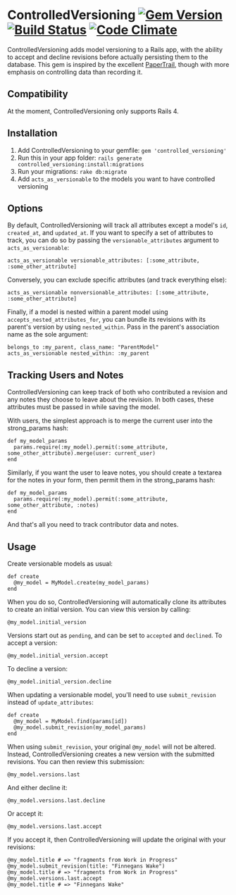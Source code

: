 ControlledVersioning [![Gem Version](https://badge.fury.io/rb/controlled_versioning.png)](http://badge.fury.io/rb/controlled_versioning) [![Build Status](https://travis-ci.org/timothythehuman/controlled_versioning.png?branch=master)](https://travis-ci.org/timothythehuman/controlled_versioning) [![Code Climate](https://codeclimate.com/repos/52f14fbd69568017f9000949/badges/88b0d048286329d8ba82/gpa.png)](https://codeclimate.com/repos/52f14fbd69568017f9000949/feed)
=====================
ControlledVersioning adds model versioning to a Rails app, with the ability to accept and decline revisions before actually persisting them to the database. This gem is inspired by the excellent [PaperTrail](https://github.com/airblade/paper_trail), though with more emphasis on controlling data than recording it.

Compatibility
-------------

At the moment, ControlledVersioning only supports Rails 4.

Installation
------------

 1. Add ControlledVersioning to your gemfile: `gem 'controlled_versioning'`
 2. Run this in your app folder: `rails generate controlled_versioning:install:migrations`
 3. Run your migrations: `rake db:migrate`
 4. Add `acts_as_versionable` to the models you want to have controlled versioning
 
Options
-------

By default, ControlledVersioning will track all attributes except a model's `id`, `created_at`, and `updated_at`. If you want to specify a set of attributes to track, you can do so by passing the `versionable_attributes` argument to `acts_as_versionable`:

    acts_as_versionable versionable_attributes: [:some_attribute, :some_other_attribute]
    
Conversely, you can exclude specific attributes (and track everything else):

    acts_as_versionable nonversionable_attributes: [:some_attribute, :some_other_attribute]

Finally, if a model is nested within a parent model using `accepts_nested_attributes_for`, you can bundle its revisions with its parent's version by using `nested_within`. Pass in the parent's association name as the sole argument:

    belongs_to :my_parent, class_name: "ParentModel"
    acts_as_versionable nested_within: :my_parent

Tracking Users and Notes
------------------------

ControlledVersioning can keep track of both who contributed a revision and any notes they choose to leave about the revision. In both cases, these attributes must be passed in while saving the model.

With users, the simplest approach is to merge the current user into the strong_params hash:

    def my_model_params
      params.require(:my_model).permit(:some_attribute, some_other_attribute).merge(user: current_user)
    end

Similarly, if you want the user to leave notes, you should create a textarea for the notes in your form, then permit them in the strong_params hash:

    def my_model_params
      params.require(:my_model).permit(:some_attribute, some_other_attribute, :notes)
    end

And that's all you need to track contributor data and notes.

Usage
-----

Create versionable models as usual:

    def create
      @my_model = MyModel.create(my_model_params)
    end

When you do so, ControlledVersioning will automatically clone its attributes to create an initial version. You can view this version by calling:

    @my_model.initial_version

Versions start out as `pending`, and can be set to `accepted` and `declined`. To accept a version:

    @my_model.initial_version.accept

To decline a version:

    @my_model.initial_version.decline

When updating a versionable model, you'll need to use `submit_revision` instead of `update_attributes`:

    def create
      @my_model = MyModel.find(params[id])
      @my_model.submit_revision(my_model_params)
    end

When using `submit_revision`, your original `@my_model` will not be altered. Instead, ControlledVersioning creates a new version with the submitted revisions. You can then review this submission:

    @my_model.versions.last

And either decline it:

    @my_model.versions.last.decline

Or accept it:

    @my_model.versions.last.accept

If you accept it, then ControlledVersioning will update the original with your revisions:

    @my_model.title # => "fragments from Work in Progress"
    @my_model.submit_revision(title: "Finnegans Wake")
    @my_model.title # => "fragments from Work in Progress"
    @my_model.versions.last.accept
    @my_model.title # => "Finnegans Wake"